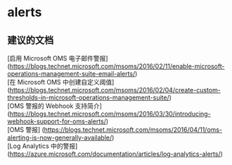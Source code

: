 
<properties
    pageTitle="alerts"
    description="与警报相关的问题"
    service="microsoft.operationalinsights"
    resource="operationalinsightsaccounts"
    authors="adoylemsft"
    displayorder=""
    selfHelpType="generic"
    supportTopicIds="32536474"
    resourceTags=""
    productPesIds="15725"
    cloudEnvironments="public, Blackforest, Fairfax"
/>


# alerts


## **建议的文档**
[启用 Microsoft OMS 电子邮件警报] (https://blogs.technet.microsoft.com/msoms/2016/02/11/enable-microsoft-operations-management-suite-email-alerts/) <br>
[在 Microsoft OMS 中创建自定义阈值] (https://blogs.technet.microsoft.com/msoms/2016/02/04/create-custom-thresholds-in-microsoft-operations-management-suite/) <br>
[OMS 警报的 Webhook 支持简介] (https://blogs.technet.microsoft.com/msoms/2016/03/30/introducing-webhook-support-for-oms-alerts/) <br>
[OMS 警报] (https://blogs.technet.microsoft.com/msoms/2016/04/11/oms-alerting-is-now-generally-available/) <br>
[Log Analytics 中的警报] (https://azure.microsoft.com/documentation/articles/log-analytics-alerts/)


<!--HONumber=Oct16_HO3-->


